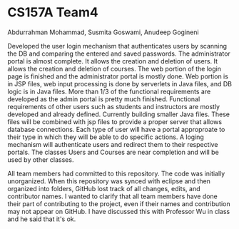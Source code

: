 # CS157A Team4
Abdurrahman Mohammad, Susmita Goswami, Anudeep Gogineni

Developed the user login mechanism that authenticates users by scanning the DB and comparing the entered and saved passwords. The administrator portal is almost complete. It allows the creation and deletion of users. It allows the creation and deletion of courses. The web portion of the login page is finished and the administrator portal is mostly done. Web portion is in JSP files, web input processing is done by serverlets in Java files, and DB logic is in Java files. More than 1/3 of the functional requirements are developed as the admin portal is pretty much finished. Functional requirements of other users such as students and instructors are mostly developed and already defined.
Currently building smaller Java files. These files will be combined with jsp files to provide a proper server that allows database connections. Each type of user will have a portal approproate to their type in which they will be able to do specific actions. A loging mechanism will authenticate users and redirect them to their respective portals. The classes Users and Courses are near completion and will be used by other classes.

All team members had committed to this repository. The code was initially unorganized. When this repository was synced with eclipse and then organized into folders, GitHub lost track of all changes, edits, and contributor names. I wanted to clarify that all team members have done their part of contributing to the project, even if their names and contribution may not appear on GitHub. I have discussed this with Professor Wu in class and he said that it's ok. 
